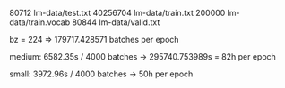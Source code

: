 80712 lm-data/test.txt
40256704 lm-data/train.txt
200000 lm-data/train.vocab
80844 lm-data/valid.txt

bz = 224
=> 179717.428571 batches per epoch

medium: 6582.35s / 4000 batches
-> 295740.753989s = 82h per epoch

small: 3972.96s / 4000 batches
-> 50h per epoch